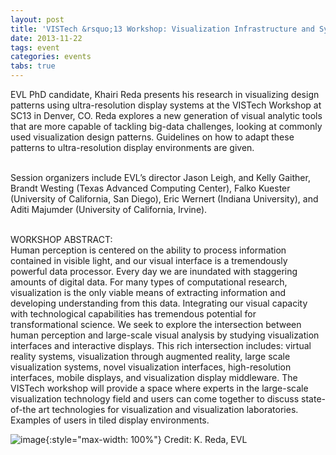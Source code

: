```yaml
---
layout: post
title: 'VISTech &rsquo;13 Workshop: Visualization Infrastructure and Systems Technology'
date: 2013-11-22
tags: event
categories: events
tabs: true
---
```


EVL PhD candidate, Khairi Reda presents his research in visualizing design patterns using ultra-resolution display systems at the VISTech Workshop at SC13 in Denver, CO. Reda explores a new generation of visual analytic tools that are more capable of tackling big-data challenges, looking at commonly used visualization design patterns. Guidelines on how to adapt these patterns to ultra-resolution display environments are given.<br><br>

Session organizers include EVL&rsquo;s director Jason Leigh, and Kelly Gaither, Brandt Westing (Texas Advanced Computing Center), Falko Kuester (University of California, San Diego), Eric Wernert (Indiana University), and Aditi Majumder (University of California, Irvine).<br><br>

WORKSHOP ABSTRACT:<br>
Human perception is centered on the ability to process information contained in visible light, and our visual interface is a tremendously powerful data processor. Every day we are inundated with staggering amounts of digital data. For many types of computational research, visualization is the only viable means of extracting information and developing understanding from this data. Integrating our visual capacity with technological capabilities has tremendous potential for transformational science. We seek to explore the intersection between human perception and large-scale visual analysis by studying visualization interfaces and interactive displays. This rich intersection includes: virtual reality systems, visualization through augmented reality, large scale visualization systems, novel visualization interfaces, high-resolution interfaces, mobile displays, and visualization display middleware. The VISTech workshop will provide a space where experts in the large-scale visualization technology field and users can come together to discuss state-of-the art technologies for visualization and visualization laboratories.
Examples of users in tiled display environments.

![image](https://www.evl.uic.edu/output/originals/vistech13_slide1.png-srcw.jpg){:style="max-width: 100%"}
Credit: K. Reda, EVL		

